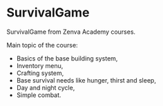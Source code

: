 # SurvivalGame
 SurvivalGame from Zenva Academy courses.

Main topic of the course:
- Basics of the base building system,
- Inventory menu,
- Crafting system,
- Base survival needs like hunger, thirst and sleep,
- Day and night cycle,
- Simple combat.
